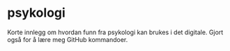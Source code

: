 # psykologi
Korte innlegg om hvordan funn fra psykologi kan brukes i det digitale. Gjort også for å lære meg GitHub kommandoer.
